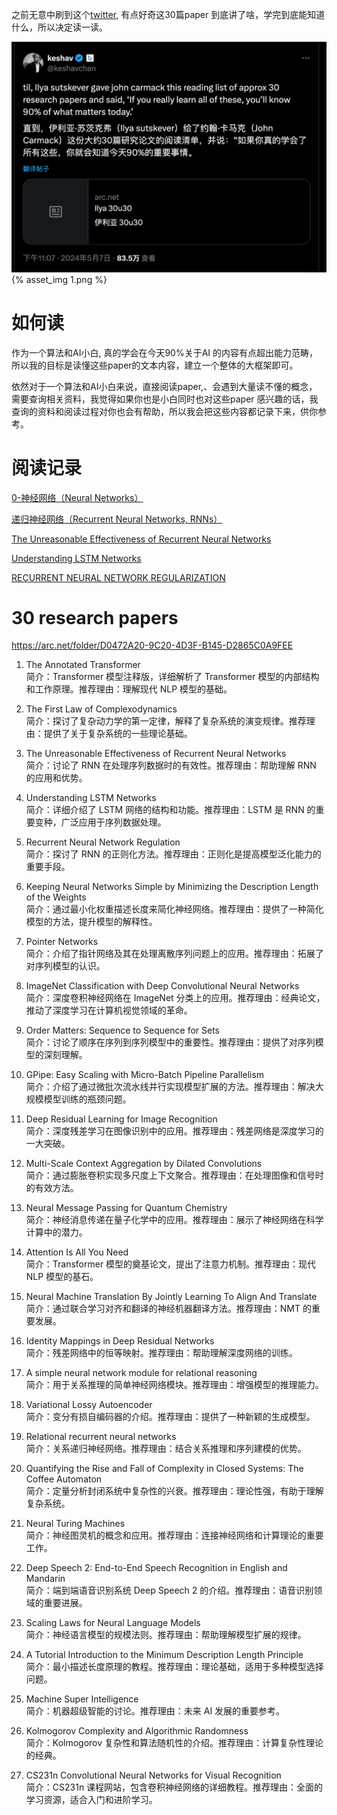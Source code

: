 
之前无意中刷到这个[twitter](https://x.com/keshavchan/status/1787861946173186062?utm_source=www.mattprd.com&utm_medium=referral&utm_campaign=openai-cofounder-the-27-papers-to-read-to-know-90-about-ai),  有点好奇这30篇paper 到底讲了啥，学完到底能知道什么，所以决定读一读。

![1.png](images%2FIlya%20sutskever%27s%20approx%2030%20research%20papers%20about%20AI%2F1.png){% asset_img 1.png %}


# 如何读
作为一个算法和AI小白,  真的学会在今天90%关于AI 的内容有点超出能力范畴， 所以我的目标是读懂这些paper的文本内容，建立一个整体的大框架即可。

依然对于一个算法和AI小白来说，直接阅读paper,、会遇到大量读不懂的概念， 需要查询相关资料，我觉得如果你也是小白同时也对这些paper 感兴趣的话，我查询的资料和阅读过程对你也会有帮助，所以我会把这些内容都记录下来，供你参考。


# 阅读记录

[0-神经网络（Neural Networks）](obsidian://open?vault=Documents&file=second-brain%2F0-projects%2Filya%2027%E4%BE%BF%E8%AE%BA%E6%96%87%E8%A7%A3%E8%AF%BB%2F0-%E7%A5%9E%E7%BB%8F%E7%BD%91%E7%BB%9C%EF%BC%88Neural%20Networks%EF%BC%89)

[递归神经网络（Recurrent Neural Networks, RNNs）](obsidian://open?vault=Documents&file=second-brain%2F0-projects%2Filya%2027%E4%BE%BF%E8%AE%BA%E6%96%87%E8%A7%A3%E8%AF%BB%2F2-%E9%80%92%E5%BD%92%E7%A5%9E%E7%BB%8F%E7%BD%91%E7%BB%9C%EF%BC%88Recurrent%20Neural%20Networks%2C%20RNNs%EF%BC%89)

[The Unreasonable Effectiveness of Recurrent Neural Networks](obsidian://open?vault=Documents&file=second-brain%2F0-projects%2Filya%2027%E4%BE%BF%E8%AE%BA%E6%96%87%E8%A7%A3%E8%AF%BB%2FThe%20Unreasonable%20Effectiveness%20of%20Recurrent%20Neural%20Networks%E9%80%92%E5%BD%92%E7%A5%9E%E7%BB%8F%E7%BD%91%E7%BB%9C%E7%9A%84%E4%B8%8D%E5%90%88%E7%90%86%E6%9C%89%E6%95%88%E6%80%A7)

[Understanding LSTM Networks](obsidian://open?vault=Documents&file=second-brain%2F0-projects%2Filya%2027%E4%BE%BF%E8%AE%BA%E6%96%87%E8%A7%A3%E8%AF%BB%2FUnderstanding%20LSTM%20Networks%E4%BA%86%E8%A7%A3%20LSTM%20%E7%BD%91%E7%BB%9C)

[RECURRENT NEURAL NETWORK REGULARIZATION](obsidian://open?vault=Documents&file=second-brain%2F0-projects%2Filya%2027%E4%BE%BF%E8%AE%BA%E6%96%87%E8%A7%A3%E8%AF%BB%2FRECURRENT%20NEURAL%20NETWORK%20REGULARIZATION%20(RNN%E6%AD%A3%E5%88%99%E5%8C%96))


# 30 research papers
https://arc.net/folder/D0472A20-9C20-4D3F-B145-D2865C0A9FEE

1. The Annotated Transformer  
   简介：Transformer 模型注释版，详细解析了 Transformer 模型的内部结构和工作原理。推荐理由：理解现代 NLP 模型的基础。
2. The First Law of Complexodynamics  
   简介：探讨了复杂动力学的第一定律，解释了复杂系统的演变规律。推荐理由：提供了关于复杂系统的一些理论基础。
3. The Unreasonable Effectiveness of Recurrent Neural Networks  
   简介：讨论了 RNN 在处理序列数据时的有效性。推荐理由：帮助理解 RNN 的应用和优势。
4. Understanding LSTM Networks  
   简介：详细介绍了 LSTM 网络的结构和功能。推荐理由：LSTM 是 RNN 的重要变种，广泛应用于序列数据处理。
5. Recurrent Neural Network Regulation  
   简介：探讨了 RNN 的正则化方法。推荐理由：正则化是提高模型泛化能力的重要手段。
6. Keeping Neural Networks Simple by Minimizing the Description Length of the Weights  
   简介：通过最小化权重描述长度来简化神经网络。推荐理由：提供了一种简化模型的方法，提升模型的解释性。
7. Pointer Networks  
   简介：介绍了指针网络及其在处理离散序列问题上的应用。推荐理由：拓展了对序列模型的认识。
8. ImageNet Classification with Deep Convolutional Neural Networks  
   简介：深度卷积神经网络在 ImageNet 分类上的应用。推荐理由：经典论文，推动了深度学习在计算机视觉领域的革命。
9. Order Matters: Sequence to Sequence for Sets  
   简介：讨论了顺序在序列到序列模型中的重要性。推荐理由：提供了对序列模型的深刻理解。

10. GPipe: Easy Scaling with Micro-Batch Pipeline Parallelism  
    简介：介绍了通过微批次流水线并行实现模型扩展的方法。推荐理由：解决大规模模型训练的瓶颈问题。
11. Deep Residual Learning for Image Recognition  
    简介：深度残差学习在图像识别中的应用。推荐理由：残差网络是深度学习的一大突破。
12. Multi-Scale Context Aggregation by Dilated Convolutions  
    简介：通过膨胀卷积实现多尺度上下文聚合。推荐理由：在处理图像和信号时的有效方法。
13. Neural Message Passing for Quantum Chemistry  
    简介：神经消息传递在量子化学中的应用。推荐理由：展示了神经网络在科学计算中的潜力。
14. Attention Is All You Need  
    简介：Transformer 模型的奠基论文，提出了注意力机制。推荐理由：现代 NLP 模型的基石。
15. Neural Machine Translation By Jointly Learning To Align And Translate  
    简介：通过联合学习对齐和翻译的神经机器翻译方法。推荐理由：NMT 的重要发展。
16. Identity Mappings in Deep Residual Networks  
    简介：残差网络中的恒等映射。推荐理由：帮助理解深度网络的训练。
17. A simple neural network module for relational reasoning  
    简介：用于关系推理的简单神经网络模块。推荐理由：增强模型的推理能力。
18. Variational Lossy Autoencoder  
    简介：变分有损自编码器的介绍。推荐理由：提供了一种新颖的生成模型。
19. Relational recurrent neural networks  
    简介：关系递归神经网络。推荐理由：结合关系推理和序列建模的优势。
20. Quantifying the Rise and Fall of Complexity in Closed Systems: The Coffee Automaton  
    简介：定量分析封闭系统中复杂性的兴衰。推荐理由：理论性强，有助于理解复杂系统。
21. Neural Turing Machines  
    简介：神经图灵机的概念和应用。推荐理由：连接神经网络和计算理论的重要工作。
22. Deep Speech 2: End-to-End Speech Recognition in English and Mandarin  
    简介：端到端语音识别系统 Deep Speech 2 的介绍。推荐理由：语音识别领域的重要进展。
23. Scaling Laws for Neural Language Models  
    简介：神经语言模型的规模法则。推荐理由：帮助理解模型扩展的规律。
24. A Tutorial Introduction to the Minimum Description Length Principle  
    简介：最小描述长度原理的教程。推荐理由：理论基础，适用于多种模型选择问题。
25. Machine Super Intelligence  
    简介：机器超级智能的讨论。推荐理由：未来 AI 发展的重要参考。
26. Kolmogorov Complexity and Algorithmic Randomness  
    简介：Kolmogorov 复杂性和算法随机性的介绍。推荐理由：计算复杂性理论的经典。
27. CS231n Convolutional Neural Networks for Visual Recognition  
    简介：CS231n 课程网站，包含卷积神经网络的详细教程。推荐理由：全面的学习资源，适合入门和进阶学习。
